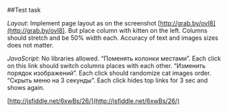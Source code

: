 ##Test task

*Layout*:
Implement page layout as on the screenshot [http://grab.by/ovI8](http://grab.by/ovI8). But place column with kitten on the left. Columns should stretch and be 50% width each. Accuracy of text and images sizes does not matter.

*JavaScript*:
No libraries allowed. 
“Поменять колонки местами”. Each click on this link should switch columns places with each other.
“Изменить порядок изображений”. Each click should randomize cat images order.
“Скрыть меню на 3 секунды”. Each click hides top links for 3 sec and shows again.


[http://jsfiddle.net/6xwBs/26/](http://jsfiddle.net/6xwBs/26/)
